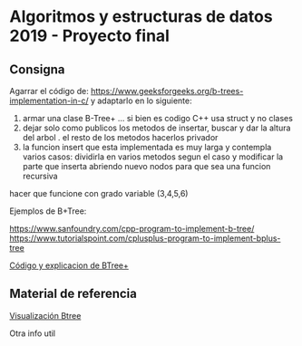 # Algoritmos y estructuras de datos 2019 - Proyecto final

## Consigna
Agarrar el código de: https://www.geeksforgeeks.org/b-trees-implementation-in-c/ y adaptarlo en lo siguiente:

1. armar una clase B-Tree+ ... si bien es codigo C++ usa struct y no clases
2. dejar solo como publicos los metodos de insertar, buscar y dar la altura del arbol . el resto de los metodos hacerlos privador
3. la funcion insert que esta implementada es muy larga y contempla varios casos: dividirla en varios metodos segun el caso y modificar la parte que inserta abriendo nuevo nodos para que sea una funcion recursiva


hacer que funcione con grado variable (3,4,5,6)

Ejemplos de B+Tree:

https://www.sanfoundry.com/cpp-program-to-implement-b-tree/
https://www.tutorialspoint.com/cplusplus-program-to-implement-bplus-tree

[Código y explicacion de BTree+](http://datastruct2.blogspot.com/2015/08/arboles-b.html)

## Material de referencia
[Visualización Btree](https://www.cs.usfca.edu/~galles/visualization/BPlusTree.html)


Otra info util
